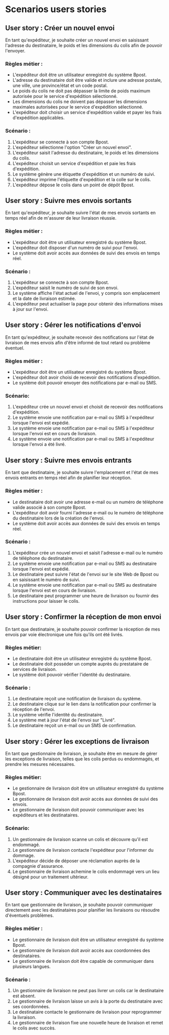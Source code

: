 
# Scenarios users stories #

## User story  : Créer un nouvel envoi ##

En tant qu'expéditeur, je souhaite créer un nouvel envoi en saisissant l'adresse du destinataire, le poids et les dimensions du colis afin de pouvoir l'envoyer.

### Règles métier : ###
* L'expéditeur doit être un utilisateur enregistré du système Bpost.
* L'adresse du destinataire doit être valide et inclure une adresse postale, une ville, une province/état et un code postal.
* Le poids du colis ne doit pas dépasser la limite de poids maximum autorisée pour le service d'expédition sélectionné.
* Les dimensions du colis ne doivent pas dépasser les dimensions maximales autorisées pour le service d'expédition sélectionné.
* L'expéditeur doit choisir un service d'expédition valide et payer les frais d'expédition applicables.
### Scénario : ###
1. L'expéditeur se connecte à son compte Bpost.
2. L'expéditeur sélectionne l'option "Créer un nouvel envoi".
3. L'expéditeur saisit l'adresse du destinataire, le poids et les dimensions du colis.
4. L'expéditeur choisit un service d'expédition et paie les frais d'expédition.
5. Le système génère une étiquette d'expédition et un numéro de suivi.
6. L'expéditeur imprime l'étiquette d'expédition et la colle sur le colis.
7. L'expéditeur dépose le colis dans un point de dépôt Bpost.

## User story : Suivre mes envois sortants ##

En tant qu'expéditeur, je souhaite suivre l'état de mes envois sortants en temps réel afin de m'assurer de leur livraison réussie.

### Règles métier : ###
* L'expéditeur doit être un utilisateur enregistré du système Bpost.
* L'expéditeur doit disposer d'un numéro de suivi pour l'envoi.
* Le système doit avoir accès aux données de suivi des envois en temps réel.

### Scénario : ###

1. L'expéditeur se connecte à son compte Bpost.
2. L'expéditeur saisit le numéro de suivi de son envoi.
3. Le système affiche l'état actuel de l'envoi, y compris son emplacement et la date de livraison estimée.
4. L'expéditeur peut actualiser la page pour obtenir des informations mises à jour sur l'envoi.

## User story : Gérer les notifications d'envoi ##

En tant qu'expéditeur, je souhaite recevoir des notifications sur l'état de livraison de mes envois afin d'être informé de tout retard ou problème éventuel.

### Règles métier : ###
* L'expéditeur doit être un utilisateur enregistré du système Bpost.
* L'expéditeur doit avoir choisi de recevoir des notifications d'expédition.
* Le système doit pouvoir envoyer des notifications par e-mail ou SMS.

### Scénario: ###
1. L'expéditeur crée un nouvel envoi et choisit de recevoir des notifications d'expédition.
2. Le système envoie une notification par e-mail ou SMS à l'expéditeur lorsque l'envoi est expédié.
3. Le système envoie une notification par e-mail ou SMS à l'expéditeur lorsque l'envoi est en cours de livraison.
4. Le système envoie une notification par e-mail ou SMS à l'expéditeur lorsque l'envoi a été livré.


## User story : Suivre mes envois entrants ##

En tant que destinataire, je souhaite suivre l'emplacement et l'état de mes envois entrants en temps réel afin de planifier leur réception.

### Règles métier : ###

* Le destinataire doit avoir une adresse e-mail ou un numéro de téléphone valide associé à son compte Bpost.
* L'expéditeur doit avoir fourni l'adresse e-mail ou le numéro de téléphone du destinataire lors de la création de l'envoi.
* Le système doit avoir accès aux données de suivi des envois en temps réel.

### Scénario : ###

1. L'expéditeur crée un nouvel envoi et saisit l'adresse e-mail ou le numéro de téléphone du destinataire.
2. Le système envoie une notification par e-mail ou SMS au destinataire lorsque l'envoi est expédié.
3. Le destinataire peut suivre l'état de l'envoi sur le site Web de Bpost ou en saisissant le numéro de suivi.
4. Le système envoie une notification par e-mail ou SMS au destinataire lorsque l'envoi est en cours de livraison.
5. Le destinataire peut programmer une heure de livraison ou fournir des instructions pour laisser le colis.

## User story  : Confirmer la réception de mon envoi ##

En tant que destinataire, je souhaite pouvoir confirmer la réception de mes envois par voie électronique une fois qu'ils ont été livrés.

### Règles métier: ###

* Le destinataire doit être un utilisateur enregistré du système Bpost.
* Le destinataire doit posséder un compte auprès du prestataire de services de livraison.
* Le système doit pouvoir vérifier l'identité du destinataire.

### Scénario : ###

1. Le destinataire reçoit une notification de livraison du système.
2. Le destinataire clique sur le lien dans la notification pour confirmer la réception de l'envoi.
3. Le système vérifie l'identité du destinataire.
4. Le système met à jour l'état de l'envoi sur "Livré".
5. Le destinataire reçoit un e-mail ou un SMS de confirmation.

## User story : Gérer les exceptions de livraison ##

En tant que gestionnaire de livraison, je souhaite être en mesure de gérer les exceptions de livraison, telles que les colis perdus ou endommagés, et prendre les mesures nécessaires.

### Règles métier: ###

* Le gestionnaire de livraison doit être un utilisateur enregistré du système Bpost.
* Le gestionnaire de livraison doit avoir accès aux données de suivi des envois.
* Le gestionnaire de livraison doit pouvoir communiquer avec les expéditeurs et les destinataires.

### Scénario: ###

1. Un gestionnaire de livraison scanne un colis et découvre qu'il est endommagé.
2. Le gestionnaire de livraison contacte l'expéditeur pour l'informer du dommage.
3. L'expéditeur décide de déposer une réclamation auprès de la compagnie d'assurance.
4. Le gestionnaire de livraison achemine le colis endommagé vers un lieu désigné pour un traitement ultérieur.

## User story : Communiquer avec les destinataires ##

En tant que gestionnaire de livraison, je souhaite pouvoir communiquer directement avec les destinataires pour planifier les livraisons ou résoudre d'éventuels problèmes.

### Règles métier : ###

* Le gestionnaire de livraison doit être un utilisateur enregistré du système Bpost.
* Le gestionnaire de livraison doit avoir accès aux coordonnées des destinataires.
* Le gestionnaire de livraison doit être capable de communiquer dans plusieurs langues.


### Scénario : ###

1. Un gestionnaire de livraison ne peut pas livrer un colis car le destinataire est absent.
2. Le gestionnaire de livraison laisse un avis à la porte du destinataire avec ses coordonnées.
3. Le destinataire contacte le gestionnaire de livraison pour reprogrammer la livraison.
4. Le gestionnaire de livraison fixe une nouvelle heure de livraison et remet le colis avec succès.
